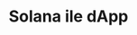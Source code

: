 ---
layout: course
name: course
topic: rust-500
title: Solana ile dApp
permalink: /Rust-502/
excerpt: Bastigin yer saglam olsun, güvenle adım at.
documentstate: 0
---